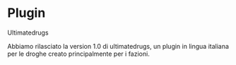# Plugin
Ultimatedrugs


Abbiamo rilasciato la version 1.0 di ultimatedrugs, un plugin in lingua italiana per le droghe creato principalmente per i fazioni.
